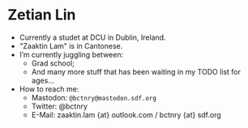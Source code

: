 # Zetian Lin

- Currently a studet at DCU in Dublin, Ireland.
- "Zaaktin Lam" is in Cantonese.
- I’m currently juggling between:
  + Grad school;
  + And many more stuff that has been waiting in my TODO list for ages...
- How to reach me:
  + Mastodon: `@bctnry@mastodon.sdf.org`
  + Twitter: @bctnry
  + E-Mail: zaaktin.lam {at} outlook.com / bctnry {at} sdf.org

<!--
**bctnry/bctnry** is a ✨ _special_ ✨ repository because its `README.md` (this file) appears on your GitHub profile.

Here are some ideas to get you started:

- 🔭 I’m currently working on ...
- 🌱 I’m currently learning ...
- 👯 I’m looking to collaborate on ...
- 🤔 I’m looking for help with ...
- 💬 Ask me about ...
- 📫 How to reach me: ...
- 😄 Pronouns: ...
- ⚡ Fun fact: ...
-->
